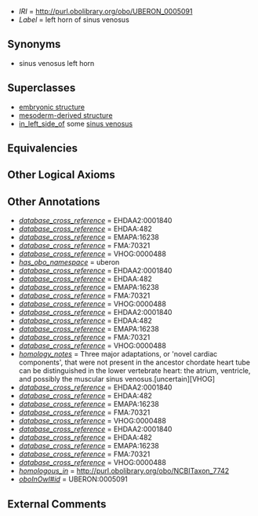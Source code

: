  * *IRI* = http://purl.obolibrary.org/obo/UBERON_0005091
 * *Label* = left horn of sinus venosus

## Synonyms

 * sinus venosus left horn

## Superclasses

 * [embryonic structure](../../UBERON/50/UBERON_0002050.md)
 * [mesoderm-derived structure](../../UBERON/20/UBERON_0004120.md)
 * [in_left_side_of](../../BSPO/20/BSPO_0000120.md) some [sinus venosus](../../UBERON/63/UBERON_0002063.md)

## Equivalencies


## Other Logical Axioms


## Other Annotations

 * *[database_cross_reference](../../ef/oboInOwl#hasDbXref.md)* = EHDAA2:0001840
 * *[database_cross_reference](../../ef/oboInOwl#hasDbXref.md)* = EHDAA:482
 * *[database_cross_reference](../../ef/oboInOwl#hasDbXref.md)* = EMAPA:16238
 * *[database_cross_reference](../../ef/oboInOwl#hasDbXref.md)* = FMA:70321
 * *[database_cross_reference](../../ef/oboInOwl#hasDbXref.md)* = VHOG:0000488
 * *[has_obo_namespace](../../ce/oboInOwl#hasOBONamespace.md)* = uberon
 * *[database_cross_reference](../../ef/oboInOwl#hasDbXref.md)* = EHDAA2:0001840
 * *[database_cross_reference](../../ef/oboInOwl#hasDbXref.md)* = EHDAA:482
 * *[database_cross_reference](../../ef/oboInOwl#hasDbXref.md)* = EMAPA:16238
 * *[database_cross_reference](../../ef/oboInOwl#hasDbXref.md)* = FMA:70321
 * *[database_cross_reference](../../ef/oboInOwl#hasDbXref.md)* = VHOG:0000488
 * *[database_cross_reference](../../ef/oboInOwl#hasDbXref.md)* = EHDAA2:0001840
 * *[database_cross_reference](../../ef/oboInOwl#hasDbXref.md)* = EHDAA:482
 * *[database_cross_reference](../../ef/oboInOwl#hasDbXref.md)* = EMAPA:16238
 * *[database_cross_reference](../../ef/oboInOwl#hasDbXref.md)* = FMA:70321
 * *[database_cross_reference](../../ef/oboInOwl#hasDbXref.md)* = VHOG:0000488
 * *[homology_notes](../../UBPROP/03/UBPROP_0000003.md)* = Three major adaptations, or 'novel cardiac components', that were not present in the ancestor chordate heart tube can be distinguished in the lower vertebrate heart: the atrium, ventricle, and possibly the muscular sinus venosus.[uncertain][VHOG]
 * *[database_cross_reference](../../ef/oboInOwl#hasDbXref.md)* = EHDAA2:0001840
 * *[database_cross_reference](../../ef/oboInOwl#hasDbXref.md)* = EHDAA:482
 * *[database_cross_reference](../../ef/oboInOwl#hasDbXref.md)* = EMAPA:16238
 * *[database_cross_reference](../../ef/oboInOwl#hasDbXref.md)* = FMA:70321
 * *[database_cross_reference](../../ef/oboInOwl#hasDbXref.md)* = VHOG:0000488
 * *[database_cross_reference](../../ef/oboInOwl#hasDbXref.md)* = EHDAA2:0001840
 * *[database_cross_reference](../../ef/oboInOwl#hasDbXref.md)* = EHDAA:482
 * *[database_cross_reference](../../ef/oboInOwl#hasDbXref.md)* = EMAPA:16238
 * *[database_cross_reference](../../ef/oboInOwl#hasDbXref.md)* = FMA:70321
 * *[database_cross_reference](../../ef/oboInOwl#hasDbXref.md)* = VHOG:0000488
 * *[homologous_in](../../core#homologous/in/core#homologous_in.md)* = http://purl.obolibrary.org/obo/NCBITaxon_7742
 * *[oboInOwl#id](../../id/oboInOwl#id.md)* = UBERON:0005091

## External Comments

